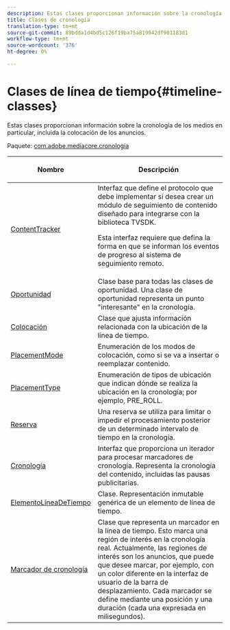 ```yaml
---
description: Estas clases proporcionan información sobre la cronología de los medios en particular, incluida la colocación de los anuncios.
title: Clases de cronología
translation-type: tm+mt
source-git-commit: 89bdda1d4bd5c126f19ba75a819942df901183d1
workflow-type: tm+mt
source-wordcount: '376'
ht-degree: 0%

---
```



# Clases de línea de tiempo{#timeline-classes}

Estas clases proporcionan información sobre la cronología de los medios en particular, incluida la colocación de los anuncios.

Paquete: [com.adobe.mediacore.cronología](https://help.adobe.com/en_US/primetime/api/psdk/asdoc-dhls_1.4/com/adobe/mediacore/timeline/package-detail.html)

<table frame="all" colsep="1" rowsep="1" id="table_6752E908BA6546549619994A3F7D5F87"> 
 <thead> 
  <tr rowsep="1"> 
   <th colname="1" class="entry"> Nombre </th> 
   <th colname="2" class="entry"> <p>Descripción </p> </th> 
  </tr> 
 </thead>
 <tbody> 
  <tr rowsep="1"> 
   <td colname="1"> <span class="codeph"> <a href="https://help.adobe.com/en_US/primetime/api/psdk/asdoc-dhls_1.4/com/adobe/mediacore/timeline/ContentTracker.html" format="html" scope="external"> ContentTracker  </a> </span> </td> 
   <td colname="2"> Interfaz que define el protocolo que debe implementar si desea crear un módulo de seguimiento de contenido diseñado para integrarse con la biblioteca TVSDK. <p>Esta interfaz requiere que defina la forma en que se informan los eventos de progreso al sistema de seguimiento remoto. </p> </td> 
  </tr> 
  <tr rowsep="1"> 
   <td colname="1"> <span class="codeph"> <a href="https://help.adobe.com/en_US/primetime/api/psdk/asdoc-dhls_1.4/com/adobe/mediacore/timeline/Opportunity.html" format="html" scope="external"> Oportunidad  </a> </span> </td> 
   <td colname="2"> Clase base para todas las clases de oportunidad. Una clase de oportunidad representa un punto "interesante" en la cronología. </td> 
  </tr> 
  <tr rowsep="1"> 
   <td colname="1"> <span class="codeph"> <a href="https://help.adobe.com/en_US/primetime/api/psdk/asdoc-dhls_1.4/com/adobe/mediacore/timeline/Placement.html" format="html" scope="external"> Colocación  </a> </span> </td> 
   <td colname="2"> Clase que ajusta información relacionada con la ubicación de la línea de tiempo. </td> 
  </tr> 
  <tr rowsep="1"> 
   <td colname="1"> <span class="codeph"> <a href="https://help.adobe.com/en_US/primetime/api/psdk/asdoc-dhls_1.4/com/adobe/mediacore/timeline/PlacementMode.html" format="html" scope="external"> PlacementMode  </a> </span> </td> 
   <td colname="2"> Enumeración de los modos de colocación, como si se va a insertar o reemplazar contenido. </td> 
  </tr> 
  <tr rowsep="1"> 
   <td colname="1"> <span class="codeph"> <a href="https://help.adobe.com/en_US/primetime/api/psdk/asdoc-dhls_1.4/com/adobe/mediacore/timeline/PlacementType.html" format="html" scope="external"> PlacementType  </a> </span> </td> 
   <td colname="2"> Enumeración de tipos de ubicación que indican dónde se realiza la ubicación en la cronología; por ejemplo, PRE_ROLL. </td> 
  </tr> 
  <tr rowsep="1"> 
   <td colname="1"> <span class="codeph"> <a href="https://help.adobe.com/en_US/primetime/api/psdk/asdoc-dhls_1.4/com/adobe/mediacore/timeline/Reservation.html" format="html" scope="external"> Reserva  </a> </span> </td> 
   <td colname="2"> Una reserva se utiliza para limitar o impedir el procesamiento posterior de un determinado intervalo de tiempo en la cronología. </td> 
  </tr> 
  <tr rowsep="1"> 
   <td colname="1"> <span class="codeph"> <a href="https://help.adobe.com/en_US/primetime/api/psdk/asdoc-dhls_1.4/com/adobe/mediacore/timeline/Timeline.html" format="html" scope="external"> Cronología  </a> </span> </td> 
   <td colname="2"> Interfaz que proporciona un iterador para procesar marcadores de cronología. Representa la cronología del contenido, incluidas las pausas publicitarias. </td> 
  </tr> 
  <tr rowsep="1"> 
   <td colname="1"> <span class="codeph"> <a href="https://help.adobe.com/en_US/primetime/api/psdk/asdoc-dhls_1.4/com/adobe/mediacore/timeline/TimelineItem.html" format="html" scope="external"> ElementoLíneaDeTiempo  </a> </span> </td> 
   <td colname="2"> Clase. Representación inmutable genérica de un elemento de línea de tiempo. </td> 
  </tr> 
  <tr rowsep="1"> 
   <td colname="1"> <span class="codeph"> <a href="https://help.adobe.com/en_US/primetime/api/psdk/asdoc-dhls_1.4/com/adobe/mediacore/timeline/TimelineMarker.html" format="html" scope="external"> Marcador de cronología  </a> </span> </td> 
   <td colname="2"> Clase que representa un marcador en la línea de tiempo. Esto marca una región de interés en la cronología real. Actualmente, las regiones de interés son los anuncios, que puede que desee marcar, por ejemplo, con un color diferente en la interfaz de usuario de la barra de desplazamiento. Cada marcador se define mediante una posición y una duración (cada una expresada en milisegundos). </td> 
  </tr> 
 </tbody> 
</table>

